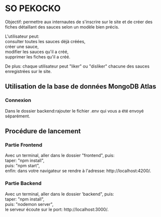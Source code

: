 <h1>SO PEKOCKO</h1>

Objectif: permettre aux internautes de s'inscrire sur le site et de créer des fiches détaillant des sauces selon un modèle bien précis.

L'utilisateur peut: <br />
    consulter toutes les sauces déjà créées, <br />
    créer une sauce, <br />
    modifier les sauces qu'il a créé, <br />
    supprimer les fiches qu'il a créé. <br />

De plus: chaque utilisateur peut "liker" ou "disliker" chacune des sauces enregistrées sur le site.  <br />

 <h2>Utilisation de la base de données MongoDB Atlas</h2>

<h3>Connexion</h3>

Dans le dossier backend:rajouter le fichier .env qui vous a été envoyé séparément.

<h2>Procédure de lancement</h2>

<h3>Partie Frontend</h3>


Avec un terminal, aller dans le dossier "frontend", puis: <br />
    taper: "npm install", <br />
    puis: "npm start", <br />
    enfin: dans votre navigateur se rendre à l'adresse: http://localhost:4200/. <br />

<h3>Partie Backend</h3>

Avec un terminal, aller dans le dossier 'backend", puis: <br />
    taper: "npm install", <br />
    puis: "nodemon server", <br />
    le serveur écoute sur le port: http://localhost:3000/. <br />